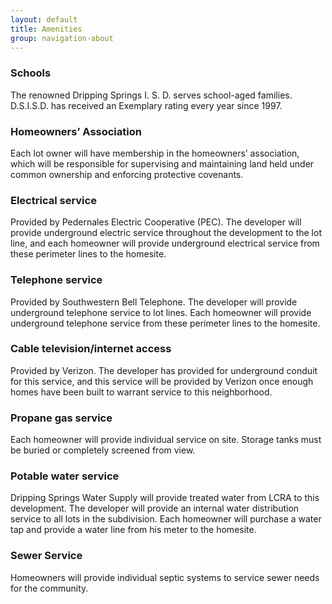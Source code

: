 ```yaml
---
layout: default
title: Amenities
group: navigation-about
---
```


### Schools
The renowned Dripping Springs I. S. D. serves school-aged families. D.S.I.S.D. has received an Exemplary rating every year since 1997.

### Homeowners’ Association
Each lot owner will have membership in the homeowners’ association, which will be responsible for supervising and maintaining land held under common ownership and enforcing protective covenants.

### Electrical service
Provided by Pedernales Electric Cooperative (PEC). The developer will provide underground electric service throughout the development to the lot line, and each homeowner will provide underground electrical service from these perimeter lines to the homesite.

### Telephone service
Provided by Southwestern Bell Telephone. The developer will provide underground telephone service to lot lines. Each homeowner will provide underground telephone service from these perimeter lines to the homesite.

### Cable television/internet access
Provided by Verizon. The developer has provided for underground conduit for this service, and this service will be provided by Verizon once enough homes have been built to warrant service to this neighborhood.

### Propane gas service
Each homeowner will provide individual service on site. Storage tanks must be buried or completely screened from view.

### Potable water service
Dripping Springs Water Supply will provide treated water from LCRA to this development. The developer will provide an internal water distribution service to all lots in the subdivision. Each homeowner will purchase a water tap and provide a water line from his meter to the homesite.

### Sewer Service
Homeowners will provide individual septic systems to service sewer needs for the community.